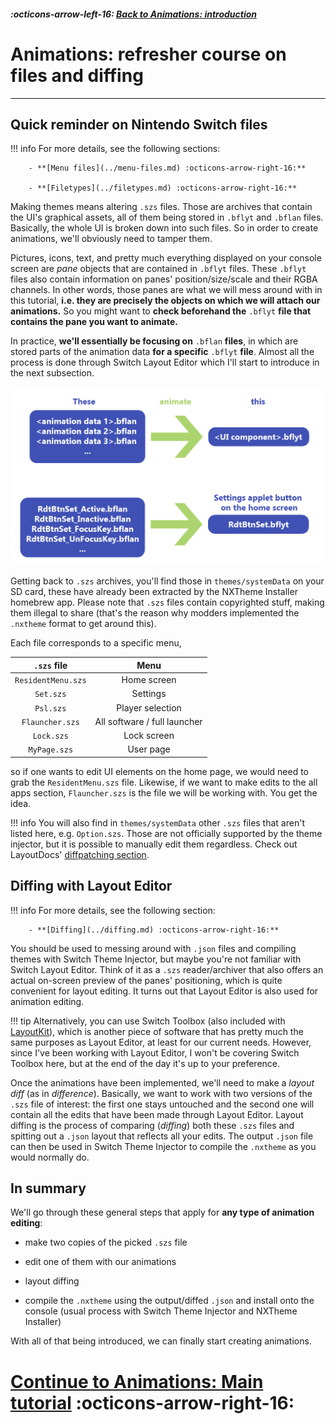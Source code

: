 ##### :octicons-arrow-left-16: [Back to Animations: introduction](index.md)

# Animations: refresher course on files and diffing
---

## Quick reminder on Nintendo Switch files

!!! info
        For more details, see the following sections:
        
        - **[Menu files](../menu-files.md) :octicons-arrow-right-16:**

        - **[Filetypes](../filetypes.md) :octicons-arrow-right-16:**

Making themes means altering `.szs` files. Those are archives that contain the UI's graphical assets, all of them being
stored in `.bflyt` and `.bflan` files. Basically, the whole UI is broken down into such files. So in order to create
animations, we'll obviously need to tamper them.

Pictures, icons, text, and pretty much everything displayed on your console screen are *pane* objects that are contained
in `.bflyt` files. These `.bflyt` files also contain information on panes' position/size/scale and their RGBA channels.
In other words, those panes are what we will mess around with in this tutorial, **i.e. they are precisely the objects on
which we will attach our animations.** So you might want to **check beforehand the**  `.bflyt`  **file that contains the
pane you want to animate.**

In practice, **we'll essentially be focusing on**  `.bflan`  **files**, in which are stored parts of the animation data
**for a specific**  `.bflyt`  **file**. Almost all the process is done through Switch Layout Editor which I'll start to
introduce in the next subsection.

![bflyt vs bflans](bflytvsbflans.png "bflyt vs bflans")

Getting back to `.szs` archives, you'll find those in `themes/systemData` on your SD card, these have already been
extracted by the NXTheme Installer homebrew app. Please note that `.szs` files contain copyrighted stuff, making them
illegal to share (that's the reason why modders implemented the `.nxtheme` format to get around this).

Each file corresponds to a specific menu,

| `.szs` file        | Menu                         |
|:--------------------:|:------------------------------:|
| `ResidentMenu.szs` | Home screen                  |
| `Set.szs`          | Settings                     |
| `Psl.szs`          | Player selection             |
| `Flauncher.szs`    | All software / full launcher |
| `Lock.szs`         | Lock screen                  |
| `MyPage.szs`       | User page                    |

so if one wants to edit UI elements on the home page, we would need to grab the `ResidentMenu.szs` file. Likewise, if we
want to make edits to the all apps section, `Flauncher.szs` is the file we will be working with. You get the idea.

!!! info
      You will also find in `themes/systemData` other `.szs` files that aren't listed here, e.g. `Option.szs`. 
      Those are not officially supported by the theme injector, but it is possible to manually edit them regardless. Check out LayoutDocs' [diffpatching section](../diffing.md).

## Diffing with Layout Editor

!!! info
        For more details, see the following section:
        
        - **[Diffing](../diffing.md) :octicons-arrow-right-16:**


You should be used to messing around with `.json` files and compiling themes with Switch Theme Injector, but maybe
you're not familiar with Switch Layout Editor. Think of it as a `.szs` reader/archiver that also offers an actual
on-screen preview of the panes' positioning, which is quite convenient for layout editing. It turns out that Layout
Editor is also used for animation editing.

!!! tip
      Alternatively, you can use Switch Toolbox (also included with [LayoutKit](https://github.com/ThemezerNX/LayoutKit)), which is another piece of software that has pretty much the same purposes as Layout Editor, at least for our current needs. However, since I've been working with Layout Editor, I won't be covering Switch Toolbox here, but at the end of the day it's up to your preference.

Once the animations have been implemented, we'll need to make a *layout diff* (as in *difference*). Basically, we want
to work with two versions of the `.szs` file of interest: the first one stays untouched and the second one will contain
all the edits that have been made through Layout Editor. Layout diffing is the process of comparing (*diffing*) both
these `.szs` files and spitting out a `.json` layout that reflects all your edits. The output `.json` file can then be used in Switch Theme Injector to compile
the `.nxtheme` as you would normally do.

## In summary

We'll go through these general steps that apply for **any type of animation editing**:

- make two copies of the picked `.szs` file

- edit one of them with our animations

- layout diffing

- compile the `.nxtheme` using the output/diffed `.json` and install onto the console (usual process with Switch Theme Injector and NXTheme Installer)

With all of that being introduced, we can finally start creating animations.

# [Continue to Animations: Main tutorial](main-tutorial.md) :octicons-arrow-right-16: